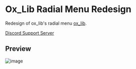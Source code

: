 
# Ox_Lib Radial Menu Redesign

Redesign of ox_lib's radial menu [ox_lib](https://github.com/overextended/ox_lib).

[Discord Support Server](https://discord.gg/XFgWTCxuvr)

## Preview

![image](https://github.com/user-attachments/assets/455fb44e-95ae-46fe-acb4-39cd222218fa)

